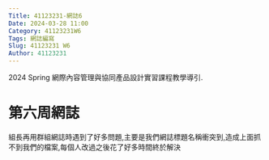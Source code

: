 ```yaml
---
Title: 41123231-網誌6
Date: 2024-03-28 11:00
Category: 41123231W6
Tags: 網誌編寫
Slug: 41123231 W6
Author: 41123231
---
```


2024 Spring 網際內容管理與協同產品設計實習課程教學導引.

<!-- PELICAN_END_SUMMARY -->

# 第六周網誌
組長再用群組網誌時遇到了好多問題,主要是我們網誌標題名稱衝突到,造成上面抓不到我們的檔案,每個人改過之後花了好多時間終於解決